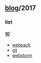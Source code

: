 ## [blog](../README.md)/2017
### list
#### [10](10/README.md)
* [webpack][1001]
* [git][1002]
* [webstorm][1003]

[1001]: 10/webpack.md
[1002]: 10/git.md
[1003]: 10/webStorm.md